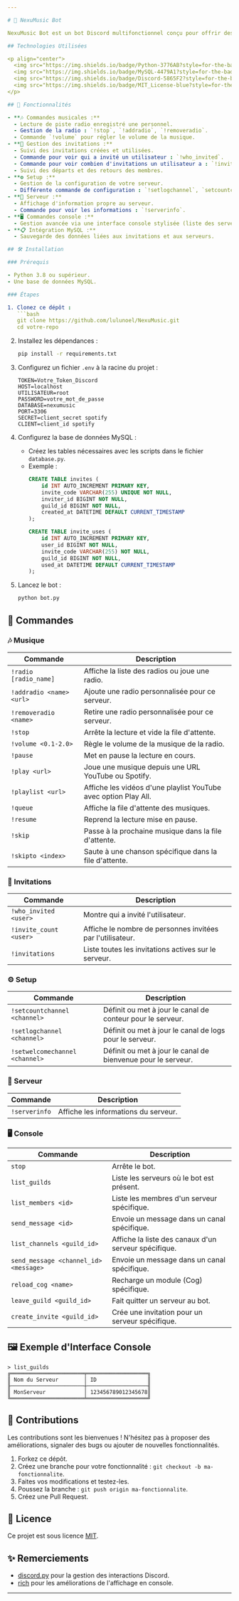 ```yaml
---

# 🎵 NexuMusic Bot

NexuMusic Bot est un bot Discord multifonctionnel conçu pour offrir des fonctionnalités musicales, de gestion d'invitations et bien plus encore. Ce bot est développé en Python et utilise des bibliothèques telles que `discord.py`.

## Technologies Utilisées

<p align="center">
  <img src="https://img.shields.io/badge/Python-3776AB?style=for-the-badge&logo=python&logoColor=white" alt="Python">
  <img src="https://img.shields.io/badge/MySQL-4479A1?style=for-the-badge&logo=mysql&logoColor=white" alt="MySQL">
  <img src="https://img.shields.io/badge/Discord-5865F2?style=for-the-badge&logo=discord&logoColor=white" alt="Discord">
  <img src="https://img.shields.io/badge/MIT_License-blue?style=for-the-badge&logo=open-source-initiative&logoColor=white" alt="MIT License">
</p>

## 🚀 Fonctionnalités

- **🎶 Commandes musicales :**
  - Lecture de piste radio enregistré une personnel.
  - Gestion de la radio : `!stop`, `!addradio`, `!removeradio`.
  - Commande `!volume` pour régler le volume de la musique.
- **📨 Gestion des invitations :**
  - Suivi des invitations créées et utilisées.
  - Commande pour voir qui a invité un utilisateur : `!who_invited`.
  - Commande pour voir combien d'invitations un utilisateur a : `!invite_count`.
  - Suivi des départs et des retours des membres.
- **⚙ Setup :**
  - Gestion de la configuration de votre serveur.
  - Différente commande de configuration : `!setlogchannel`, `setcountchannel`, `setwelcomechannel`.
- **💼 Serveur :**
  - Affichage d'information propre au serveur.
  - Commande pour voir les informations : `!serverinfo`.
- **🖥️ Commandes console :**
  - Gestion avancée via une interface console stylisée (liste des serveurs, envoi de messages, rechargement de Cogs).
- **📋 Intégration MySQL :**
  - Sauvegarde des données liées aux invitations et aux serveurs.

## 🛠️ Installation

### Prérequis

- Python 3.8 ou supérieur.
- Une base de données MySQL.

### Étapes

1. Clonez ce dépôt :
   ```bash
   git clone https://github.com/lulunoel/NexuMusic.git
   cd votre-repo
   ```

2. Installez les dépendances :
   ```bash
   pip install -r requirements.txt
   ```

3. Configurez un fichier `.env` à la racine du projet :
   ```env
   TOKEN=Votre_Token_Discord
   HOST=localhost
   UTILISATEUR=root
   PASSWORD=votre_mot_de_passe
   DATABASE=nexumusic
   PORT=3306
   SECRET=client_secret spotify
   CLIENT=client_id spotify
   ```

4. Configurez la base de données MySQL :
   - Créez les tables nécessaires avec les scripts dans le fichier `database.py`.
   - Exemple :
     ```sql
     CREATE TABLE invites (
         id INT AUTO_INCREMENT PRIMARY KEY,
         invite_code VARCHAR(255) UNIQUE NOT NULL,
         inviter_id BIGINT NOT NULL,
         guild_id BIGINT NOT NULL,
         created_at DATETIME DEFAULT CURRENT_TIMESTAMP
     );

     CREATE TABLE invite_uses (
         id INT AUTO_INCREMENT PRIMARY KEY,
         user_id BIGINT NOT NULL,
         invite_code VARCHAR(255) NOT NULL,
         guild_id BIGINT NOT NULL,
         used_at DATETIME DEFAULT CURRENT_TIMESTAMP
     );
     ```

5. Lancez le bot :
   ```bash
   python bot.py
   ```

## 📜 Commandes

### 🎶 Musique
| Commande                | Description                                                         |
|-------------------------|---------------------------------------------------------------------|
| `!radio [radio_name]`   | Affiche la liste des radios ou joue une radio.                      |
| `!addradio <name> <url>`| Ajoute une radio personnalisée pour ce serveur.                     |
| `!removeradio <name>`   | Retire une radio personnalisée pour ce serveur.                     |
| `!stop`                 | Arrête la lecture et vide la file d'attente.                        |
| `!volume <0.1-2.0>`     | Règle le volume de la musique de la radio.                          |
| `!pause`                | Met en pause la lecture en cours.                                   |
| `!play <url>`           | Joue une musique depuis une URL YouTube ou Spotify.                 |
| `!playlist <url>`       | Affiche les vidéos d'une playlist YouTube avec option Play All.     |
| `!queue`                | Affiche la file d'attente des musiques.                             |
| `!resume`               | Reprend la lecture mise en pause.                                   |
| `!skip`                 | Passe à la prochaine musique dans la file d'attente.                |
| `!skipto <index>`       | Saute à une chanson spécifique dans la file d'attente.              |

### 📨 Invitations
| Commande              | Description                                                       |
|-----------------------|-------------------------------------------------------------------|
| `!who_invited <user>` | Montre qui a invité l'utilisateur.                                |
| `!invite_count <user>`| Affiche le nombre de personnes invitées par l'utilisateur.        |
| `!invitations`        | Liste toutes les invitations actives sur le serveur.              |

### ⚙ Setup
| Commande                      | Description                                                       |
|-------------------------------|-------------------------------------------------------------------|
| `!setcountchannel <channel>`  | Définit ou met à jour le canal de conteur pour le serveur.        |
| `!setlogchannel <channel>`    | Définit ou met à jour le canal de logs pour le serveur.           |
| `!setwelcomechannel <channel>`| Définit ou met à jour le canal de bienvenue pour le serveur.      |

### 💼 Serveur
| Commande       | Description                                 |
|----------------|---------------------------------------------|
| `!serverinfo`  | Affiche les informations du serveur.        |


### 🖥️ Console
| Commande                              | Description                                                       |
|---------------------------------------|-------------------------------------------------------------------|
| `stop`                                | Arrête le bot.                                                    |
| `list_guilds`                         | Liste les serveurs où le bot est présent.                         |
| `list_members <id>`                   | Liste les membres d'un serveur spécifique.                        |
| `send_message <id>`                   | Envoie un message dans un canal spécifique.                       |
| `list_channels <guild_id>`            | Affiche la liste des canaux d'un serveur spécifique.              |
| `send_message <channel_id> <message>` | Envoie un message dans un canal spécifique.                       |
| `reload_cog <name>`                   | Recharge un module (Cog) spécifique.                              |
| `leave_guild <guild_id>`              | Fait quitter un serveur au bot.                                   |
| `create_invite <guild_id>`            | Crée une invitation pour un serveur spécifique.                   |

## 🖼️ Exemple d'Interface Console

```plaintext
> list_guilds
╔═══════════════════════╤═══════════════════╗
║ Nom du Serveur        │ ID                ║
╟───────────────────────┼───────────────────╢
║ MonServeur            │ 123456789012345678║
╚═══════════════════════╧═══════════════════╝
```

## 🤝 Contributions

Les contributions sont les bienvenues ! N'hésitez pas à proposer des améliorations, signaler des bugs ou ajouter de nouvelles fonctionnalités.

1. Forkez ce dépôt.
2. Créez une branche pour votre fonctionnalité : `git checkout -b ma-fonctionnalite`.
3. Faites vos modifications et testez-les.
4. Poussez la branche : `git push origin ma-fonctionnalite`.
5. Créez une Pull Request.

## 📄 Licence

Ce projet est sous licence [MIT](LICENSE).

## ✨ Remerciements

- [discord.py](https://discordpy.readthedocs.io/) pour la gestion des interactions Discord.
- [rich](https://github.com/Textualize/rich) pour les améliorations de l'affichage en console.

---
```

